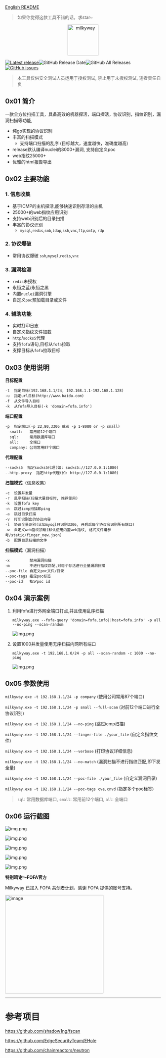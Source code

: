 [English README](https://github.com/polite-007/Milkyway/blob/main/README_EN.md)
> 如果你觉得这款工具不错的话，求star~
<p align="center">
  <img src="static/images/Milkyway-logo.svg" width="100px" alt="milkyway">
</p>

[![Latest release](https://img.shields.io/github/v/release/polite-007/Milkyway)](https://github.com/polite-007/Milkyway/releases/latest)![GitHub Release Date](https://img.shields.io/github/release-date/polite-007/Milkyway)![GitHub All Releases](https://img.shields.io/github/downloads/polite-007/Milkyway/total)[![GitHub issues](https://img.shields.io/github/issues/polite-007/Milkyway)](https://github.com/polite-007/Milkyway/issues)

> 本工具仅供安全测试人员运用于授权测试, 禁止用于未授权测试, 违者责任自负

## 0x01 简介

一款全方位扫描工具，具备高效的机器探活，端口探活，协议识别，指纹识别，漏洞扫描等功能,

- 纯go实现的协议识别
- 丰富的扫描模式
  - 支持端口扫描的乱序 (目标越大，速度越快，准确度越高)
- release默认编译nuclei的8000+漏洞, 支持自定义poc
- web指纹25000+
- 优雅的html报告导出

## 0x02 主要功能

### 1. 信息收集
- 基于ICMP的主机探活,能够快速识别存活的主机
- 25000+的web指纹应用识别
- 支持web识别后的目录扫描
- 丰富的协议识别
  - `mysql`,`redis`,`smb`,`ldap`,`ssh`,`vnc`,`ftp`,`smtp`, `rdp`


### 2. 协议爆破
- 常用协议爆破 `ssh`,`mysql`,`redis`,`vnc`

### 3. 漏洞检测
- `redis`未授权
- 永恒之蓝/永恒之黑
- 内置`nuclei`漏洞引擎
- 自定义`poc`预加载目录或文件

### 4. 辅助功能
- 实时打印日志
- 自定义指纹文件加载
- `http`/`socks5`代理
- 支持`fofa`语句,目标从`fofa`拉取
- 支撑目标从`fofa`拉取目标

## 0x03 使用说明

**目标配置**
```
-t  指定目标(192.168.1.1/24, 192.168.1.1-192.168.1.128)
-u  指定url目标(http://www.baidu.com)
-f  从文件导入目标
-k  从fofa导入目标(-k 'domain=fofa.info')
```

**端口配置**
```
-p  指定端口(-p 22,80,3306 或者 -p 1-8080 or -p small)
  small:   常用前12个端口
  sql:     常用数据库端口
  all:     全端口
  company: 公司常用87个端口
```
 
**代理配置**
```
--socks5  指定socks5代理(如: socks5://127.0.0.1:1080)
--http-proxy  指定http代理(如: http://127.0.0.1:1080)
```

**扫描模式**（信息收集）
```
-c  设置并发量
-r  乱序扫描(扫描大量目标时, 推荐使用)
-k  设置fofa key
-n  跳过icmp扫描即ping
-a  跳过目录扫描
-v  打印识别出的协议内容
-l  协议全量识别(比如mysql只识别3306, 开启后每个协议会识别所有端口)
-w  自定义web指纹加载(默认使用内置web指纹, 格式文件请参考/static/finger_new.json)
-b  配置目录扫描的文件
```

**扫描模式**（漏洞扫描）
```
-x         禁用漏洞扫描
-m         不进行指纹匹配,对每个存活进行全量漏洞扫描
--poc-file 自定义poc文件/目录
--poc-tags 指定poc标签
--poc-id   指定poc id
```

## 0x04 演示案例

1. 利用fofa进行外网全端口打点,并且使用乱序扫描
   
   `milkyway.exe --fofa-query 'domain=fofa.info||host=fofa.info' -p all --no-ping --scan-random`

   ![img.png](./static/images/running_picture6.png)
2. 设置1000并发量使用无序扫描内网所有端口

   `milkyway.exe -t 192.168.1.0/24 -p all --scan-random -c 1000 --no-ping`
   
   ![img.png](./static/images/running_picture7.png)

## 0x05 参数使用

`milkyway.exe -t 192.168.1.1/24 -p company` (使用公司常用87个端口)

`milkyway.exe -t 192.168.1.1/24 -p small --full-scan` (对前12个端口进行全协议识别)

`milkyway.exe -t 192.168.1.1/24 --no-ping` (跳过icmp扫描)

`milkyway.exe -t 192.168.1.1/24 --finger-file ./your_file` (自定义指纹文件)

`milkyway.exe -t 192.168.1.1/24 --verbose` (打印协议详细信息)

`milkyway.exe -t 192.168.1.1/24 --no-match` (漏洞扫描不进行指纹匹配,即下发全量)

`milkyway.exe -t 192.168.1.1/24 --poc-file ./your_file` (自定义漏洞目录)

`milkyway.exe -t 192.168.1.1/24 --poc-tags cve,cnvd` (指定多个poc标签)

> `sql`: 常用数据库端口, `small`: 常用前12个端口, `all`: 全端口

## 0x06 运行截图

![img.png](./static/images/running_picture1.png)

![img.png](./static/images/running_picture2.png)

![img.png](./static/images/running_picture5.png)

![img.png](static/images/img.png)

![img.png](./static/images/running_picture4.png)

**特别鸣谢～FOFA官方**

Milkyway 已加入 FOFA [共创者计划](https://fofa.info/development)，感谢 FOFA 提供的账号支持。

<img width="318" alt="image" src="static/images/fofa.png">

***
# 参考项目
https://github.com/shadow1ng/fscan

https://github.com/EdgeSecurityTeam/EHole

https://github.com/chainreactors/neutron

